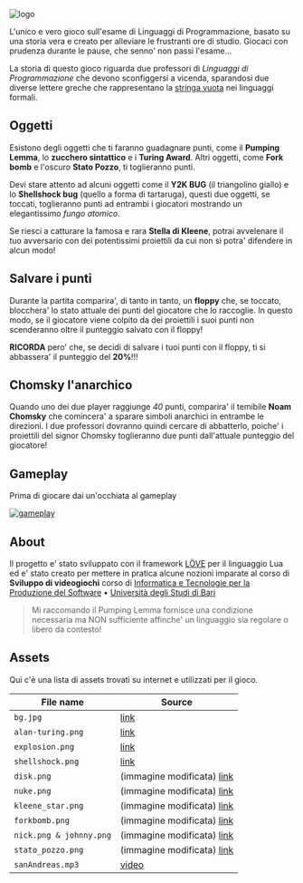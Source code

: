 ![logo](https://i.imgur.com/dwtmvzR.png)

L'unico e vero gioco sull'esame di Linguaggi di Programmazione, basato su una storia vera e creato per alleviare le frustranti ore di studio. Giocaci con prudenza durante le pause, che senno' non passi l'esame...

La storia di questo gioco riguarda due professori di *Linguaggi di Programmazione* che devono sconfiggersi a vicenda, sparandosi due diverse lettere greche che rappresentano la [stringa vuota](https://it.wikipedia.org/wiki/Stringa_(linguaggi_formali)) nei linguaggi formali.

## Oggetti

Esistono degli oggetti che ti faranno guadagnare punti, come il **Pumping Lemma**, lo **zucchero sintattico** e i **Turing Award**. Altri oggetti, come **Fork bomb** e l'oscuro **Stato Pozzo**, ti toglieranno punti.

Devi stare attento ad alcuni oggetti come il **Y2K BUG** (il triangolino giallo) e lo **Shellshock bug** (quello a forma di tartaruga), questi due oggetti, se toccati, toglieranno punti ad entrambi i giocatori mostrando un elegantissimo *fungo atomico*.

Se riesci a catturare la famosa e rara **Stella di Kleene**, potrai avvelenare il tuo avversario con dei potentissimi proiettili da cui non si potra' difendere in alcun modo!

## Salvare i punti

Durante la partita comparira', di tanto in tanto, un **floppy** che, se toccato, blocchera' lo stato attuale dei punti del giocatore che lo raccoglie. In questo modo, se il giocatore viene colpito da dei proiettili i suoi punti non scenderanno oltre il punteggio salvato con il floppy!

**RICORDA** pero' che, se decidi di salvare i tuoi punti con il floppy, ti si abbassera' il punteggio del **20%**!!!

## Chomsky l'anarchico

Quando uno dei due player raggiunge *40* punti, comparira' il temibile **Noam Chomsky** che comincera' a sparare simboli anarchici in entrambe le direzioni. I due professori dovranno quindi cercare di abbatterlo, poiche' i proiettili del signor Chomsky toglieranno due punti dall'attuale punteggio del giocatore!

## Gameplay

Prima di giocare dai un'occhiata al gameplay

[![gameplay](https://thumbs.gfycat.com/ForthrightSkinnyChicken-size_restricted.gif)](https://gfycat.com/ForthrightSkinnyChicken)

## About

Il progetto e' stato sviluppato con il framework [LÖVE](https://love2d.org) per il linguaggio Lua ed e' stato creato per mettere in pratica alcune nozioni imparate al corso di **Sviluppo di videogiochi** corso di [Informatica e Tecnologie per la Produzione del Software](http://www.uniba.it/ricerca/dipartimenti/informatica) • [Università degli Studi di Bari](http://www.uniba.it/)

> Mi raccomando il Pumping Lemma fornisce una condizione necessaria ma NON sufficiente affinche' un linguaggio sia regolare o libero da contesto!

## Assets

Qui c'è una lista di assets trovati su internet e utilizzati per il gioco.

File name | Source
----------|-------
```bg.jpg``` | [link](http://www.rgbstock.com/bigphoto/o7mfHag/Wrinkled+Paper+Texture+1)
```alan-turing.png``` | [link](http://www.deviantart.com/art/Disappointed-Alan-Turing-Telegram-Sticker-554327648)
```explosion.png``` | [link](http://flashvhtml.com/html/img/action/explosion/)
```shellshock.png``` | [link](https://www.whitehatsec.com/wp-content/uploads/Shellshock-Image.png)
```disk.png``` | (immagine modificata) [link](http://orig07.deviantart.net/a254/f/2012/199/a/2/a25bdeccc38969653a00ea8dd27fecbe-d57ol31.png)
```nuke.png``` | (immagine modificata) [link](http://worldartsme.com/nuclear-bomb-explosion-clipart.html#gal_post_26416_nuclear-bomb-explosion-clipart-1.jpg)
```kleene_star.png``` | (immagine modificata) [link](http://banjo2015.deviantart.com/art/Power-star-pixel-534796669)
```forkbomb.png``` | (immagine modificata) [link](http://www.cialfor.com/wp-content/uploads/2016/04/fork-bomb.png)
```nick.png & johnny.png``` | (immagine modificata)  [link](http://opengameart.org/content/teacher)
```stato_pozzo.png``` | (immagine modificata)   [link](http://www.abeka.com/ABekaOnline/MediaDescription.aspx?id=0000212237)
```sanAndreas.mp3``` | [video](https://www.youtube.com/watch?v=j_KtYzmvxdY)
